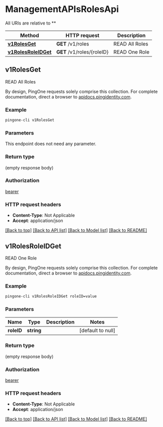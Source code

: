 # ManagementAPIsRolesApi

All URIs are relative to **

Method | HTTP request | Description
------------- | ------------- | -------------
[**v1RolesGet**](ManagementAPIsRolesApi.md#v1RolesGet) | **GET** /v1/roles | READ All Roles
[**v1RolesRoleIDGet**](ManagementAPIsRolesApi.md#v1RolesRoleIDGet) | **GET** /v1/roles/{roleID} | READ One Role



## v1RolesGet

READ All Roles

By design, PingOne requests solely comprise this collection. For complete documentation, direct a browser to <a href='https://apidocs.pingidentity.com/pingone/platform/v1/api/'>apidocs.pingidentity.com</a>.

### Example

```bash
pingone-cli v1RolesGet
```

### Parameters

This endpoint does not need any parameter.

### Return type

(empty response body)

### Authorization

[bearer](../README.md#bearer)

### HTTP request headers

- **Content-Type**: Not Applicable
- **Accept**: application/json

[[Back to top]](#) [[Back to API list]](../README.md#documentation-for-api-endpoints) [[Back to Model list]](../README.md#documentation-for-models) [[Back to README]](../README.md)


## v1RolesRoleIDGet

READ One Role

By design, PingOne requests solely comprise this collection. For complete documentation, direct a browser to <a href='https://apidocs.pingidentity.com/pingone/platform/v1/api/'>apidocs.pingidentity.com</a>.

### Example

```bash
pingone-cli v1RolesRoleIDGet roleID=value
```

### Parameters


Name | Type | Description  | Notes
------------- | ------------- | ------------- | -------------
 **roleID** | **string** |  | [default to null]

### Return type

(empty response body)

### Authorization

[bearer](../README.md#bearer)

### HTTP request headers

- **Content-Type**: Not Applicable
- **Accept**: application/json

[[Back to top]](#) [[Back to API list]](../README.md#documentation-for-api-endpoints) [[Back to Model list]](../README.md#documentation-for-models) [[Back to README]](../README.md)

